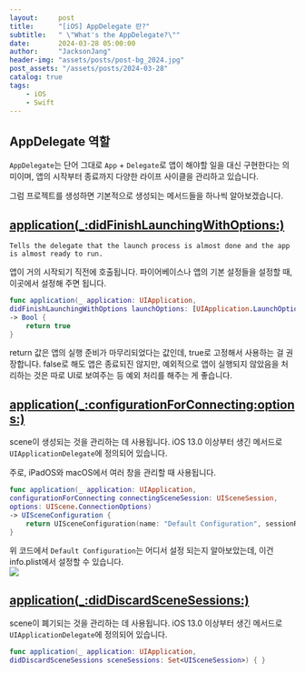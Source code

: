 ```yaml
---
layout:     post
title:      "[iOS] AppDelegate 란?"
subtitle:   " \"What's the AppDelegate?\""
date:       2024-03-28 05:00:00
author:     "JacksonJang"
header-img: "assets/posts/post-bg_2024.jpg"
post_assets: "/assets/posts/2024-03-28"
catalog: true
tags:
    - iOS
    - Swift
---
```


## AppDelegate 역할
`AppDelegate`는 단어 그대로 `App` + `Delegate`로 앱이 해야할 일을 대신 구현한다는 의미이며, 앱의 시작부터 종료까지 다양한 라이프 사이클을 관리하고 있습니다.

그럼 프로젝트를 생성하면 기본적으로 생성되는 메서드들을 하나씩 알아보겠습니다.

## [application(_:didFinishLaunchingWithOptions:)](https://developer.apple.com/documentation/uikit/uiapplicationdelegate/1622921-application)
```
Tells the delegate that the launch process is almost done and the app is almost ready to run.
```
앱이 거의 시작되기 직전에 호출됩니다. 파이어베이스나 앱의 기본 설정들을 설정할 때, 이곳에서 설정해 주면 됩니다.
<br />
```swift
func application(_ application: UIApplication,
didFinishLaunchingWithOptions launchOptions: [UIApplication.LaunchOptionsKey: Any]?)
-> Bool {
    return true
}

```
return 값은 앱의 실행 준비가 마무리되었다는 값인데, true로 고정해서 사용하는 걸 권장합니다. false로 해도 앱은 종료되진 않지만, 예외적으로 앱이 실행되지 않았음을 처리하는 것은 따로 UI로 보여주는 등 예외 처리를 해주는 게 좋습니다.

## [application(_:configurationForConnecting:options:)](https://developer.apple.com/documentation/uikit/uiapplicationdelegate/3197905-application)
scene이 생성되는 것을 관리하는 데 사용됩니다. iOS 13.0 이상부터 생긴 메서드로 `UIApplicationDelegate`에 정의되어 있습니다.

주로, iPadOS와 macOS에서 여러 창을 관리할 때 사용됩니다.

```swift
func application(_ application: UIApplication, 
configurationForConnecting connectingSceneSession: UISceneSession, 
options: UIScene.ConnectionOptions) 
-> UISceneConfiguration {
    return UISceneConfiguration(name: "Default Configuration", sessionRole: connectingSceneSession.role)
}
```

위 코드에서 `Default Configuration`는 어디서 설정 되는지 알아보았는데, 이건 info.plist에서 설정할 수 있습니다.
<br />
<img src="{{ page.post_assets }}/AppDelegate-config.png">


## [application(_:didDiscardSceneSessions:)](https://developer.apple.com/documentation/uikit/uiapplicationdelegate/3197906-application)
scene이 폐기되는 것을 관리하는 데 사용됩니다. iOS 13.0 이상부터 생긴 메서드로 `UIApplicationDelegate`에 정의되어 있습니다.

```swift
func application(_ application: UIApplication, 
didDiscardSceneSessions sceneSessions: Set<UISceneSession>) { }
```